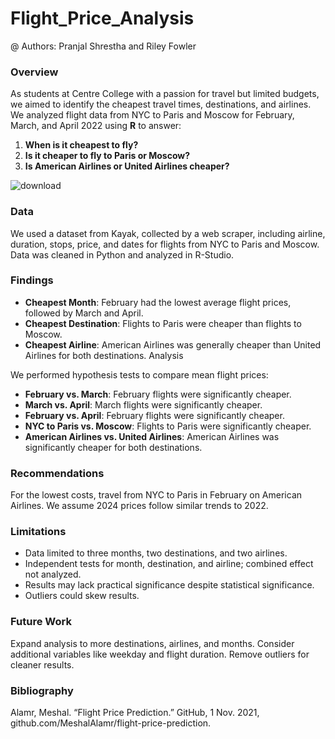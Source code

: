 # Flight_Price_Analysis
@ Authors: Pranjal Shrestha and Riley Fowler

### Overview
As students at Centre College with a passion for travel but limited budgets, we aimed to identify the cheapest travel times, destinations, and airlines. We analyzed flight data from NYC to Paris and Moscow for February, March, and April 2022 using **R** to answer:

1. **When is it cheapest to fly?**
2. **Is it cheaper to fly to Paris or Moscow?**
3. **Is American Airlines or United Airlines cheaper?**

![download](https://github.com/pranjalshrestha/Flight_Price_Analysis/assets/135492582/c7b401dc-c0c9-42cb-aff0-ac45616fc742)

### Data
We used a dataset from Kayak, collected by a web scraper, including airline, duration, stops, price, and dates for flights from NYC to Paris and Moscow. Data was cleaned in Python and analyzed in R-Studio.

### Findings
- **Cheapest Month**: February had the lowest average flight prices, followed by March and April.
- **Cheapest Destination**: Flights to Paris were cheaper than flights to Moscow.
- **Cheapest Airline**: American Airlines was generally cheaper than United Airlines for both destinations.
Analysis

We performed hypothesis tests to compare mean flight prices:
- **February vs. March**: February flights were significantly cheaper.
- **March vs. April**: March flights were significantly cheaper.
- **February vs. April**: February flights were significantly cheaper.
- **NYC to Paris vs. Moscow**: Flights to Paris were significantly cheaper.
- **American Airlines vs. United Airlines**: American Airlines was significantly cheaper for both destinations.

### Recommendations
For the lowest costs, travel from NYC to Paris in February on American Airlines. We assume 2024 prices follow similar trends to 2022.

### Limitations
- Data limited to three months, two destinations, and two airlines.
- Independent tests for month, destination, and airline; combined effect not analyzed.
- Results may lack practical significance despite statistical significance.
- Outliers could skew results.

### Future Work
Expand analysis to more destinations, airlines, and months. Consider additional variables like weekday and flight duration. Remove outliers for cleaner results.


### Bibliography
Alamr, Meshal. “Flight Price Prediction.” GitHub, 1 Nov. 2021, github.com/MeshalAlamr/flight-price-prediction.





